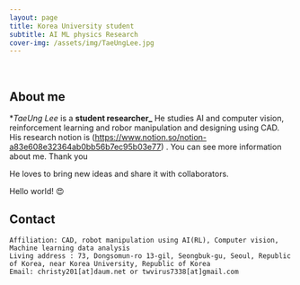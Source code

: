 ```yaml
---
layout: page
title: Korea University student
subtitle: AI ML physics Research 
cover-img: /assets/img/TaeUngLee.jpg
---
```


<br/>

## About me

**TaeUng Lee* is a **student researcher_**  He studies AI and computer vision, reinforcement learning and robor manipulation and designing using CAD. 
His research notion is (https://www.notion.so/notion-a83e608e32364ab0bb56b7ec95b03e77) . You can see more information about me. Thank you


He loves to bring new ideas and share it with collaborators. 

Hello world! &#128525;

## Contact

```
Affiliation: CAD, robot manipulation using AI(RL), Computer vision, Machine learning data analysis
Living address : 73, Dongsomun-ro 13-gil, Seongbuk-gu, Seoul, Republic of Korea, near Korea University, Republic of Korea
Email: christy201[at]daum.net or twvirus7338[at]gmail.com
```
